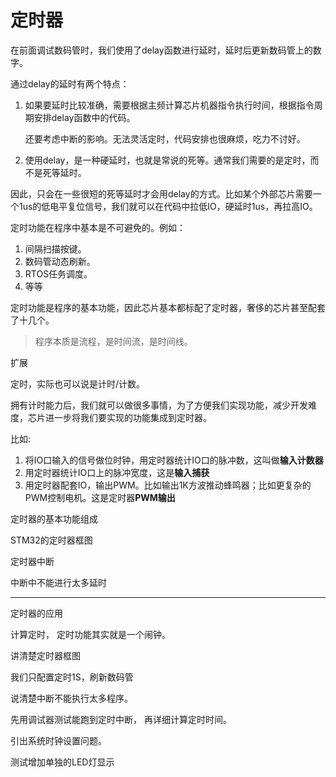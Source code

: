 # 定时器

在前面调试数码管时，我们使用了delay函数进行延时，延时后更新数码管上的数字。

通过delay的延时有两个特点：

1. 如果要延时比较准确，需要根据主频计算芯片机器指令执行时间，根据指令周期安排delay函数中的代码。

   还要考虑中断的影响。无法灵活定时，代码安排也很麻烦，吃力不讨好。

2. 使用delay，是一种硬延时，也就是常说的死等。通常我们需要的是定时，而不是死等延时。

因此，只会在一些很短的死等延时才会用delay的方式。比如某个外部芯片需要一个1us的低电平复位信号，我们就可以在代码中拉低IO，硬延时1us，再拉高IO。

定时功能在程序中基本是不可避免的。例如：

1. 间隔扫描按键。
2. 数码管动态刷新。
3. RTOS任务调度。
4. 等等

定时功能是程序的基本功能，因此芯片基本都标配了定时器，奢侈的芯片甚至配套了十几个。

> 程序本质是流程，是时间流，是时间线。

扩展

定时，实际也可以说是计时/计数。

拥有计时能力后，我们就可以做很多事情，为了方便我们实现功能，减少开发难度，芯片进一步将我们要实现的功能集成到定时器。

比如:

1. 将IO口输入的信号做位时钟，用定时器统计IO口的脉冲数，这叫做**输入计数器**
2. 用定时器统计IO口上的脉冲宽度，这是**输入捕获**
3. 用定时器配套IO，输出PWM。比如输出1K方波推动蜂鸣器；比如更复杂的PWM控制电机。这是定时器**PWM输出**



定时器的基本功能组成



STM32的定时器框图



定时器中断



中断中不能进行太多延时

---

定时器的应用



计算定时， 定时功能其实就是一个闹钟。



讲清楚定时器框图

我们只配置定时1S，刷新数码管

说清楚中断不能执行太多程序。


先用调试器测试能跑到定时中断，
再详细计算定时时间。


引出系统时钟设置问题。

测试增加单独的LED灯显示

